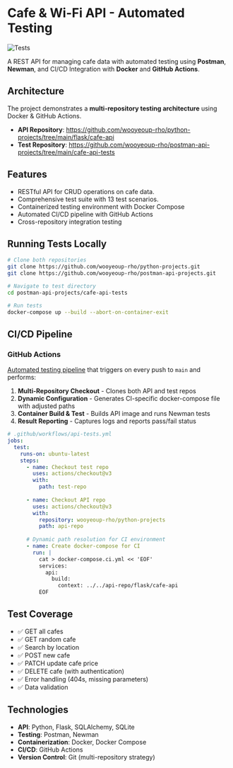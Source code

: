 # Cafe & Wi-Fi API - Automated Testing

![Tests](https://github.com/wooyeoup-rho/postman-api-projects/actions/workflows/api-tests.yml/badge.svg)

A REST API for managing cafe data with automated testing using **Postman**, **Newman**, and CI/CD Integration with **Docker** and **GitHub Actions**.

## Architecture

The project demonstrates a **multi-repository testing architecture** using Docker & GitHub Actions.

- **API Repository**: https://github.com/wooyeoup-rho/python-projects/tree/main/flask/cafe-api
- **Test Repository**: https://github.com/wooyeoup-rho/postman-api-projects/tree/main/cafe-api-tests

## Features

- RESTful API for CRUD operations on cafe data.
- Comprehensive test suite with 13 test scenarios.
- Containerized testing environment with Docker Compose
- Automated CI/CD pipeline with GitHub Actions
- Cross-repository integration testing

## Running Tests Locally

```bash
# Clone both repositories
git clone https://github.com/wooyeoup-rho/python-projects.git
git clone https://github.com/wooyeoup-rho/postman-api-projects.git

# Navigate to test directory
cd postman-api-projects/cafe-api-tests

# Run tests
docker-compose up --build --abort-on-container-exit
```

## CI/CD Pipeline

### GitHub Actions

[Automated testing pipeline](../.github/workflows/api-tests.yml) that triggers on every push to `main` and performs:
1. **Multi-Repository Checkout** - Clones both API and test repos
2. **Dynamic Configuration** - Generates CI-specific docker-compose file with adjusted paths
3. **Container Build & Test** - Builds API image and runs Newman tests
4. **Result Reporting** - Captures logs and reports pass/fail status

```yaml
# .github/workflows/api-tests.yml
jobs:
  test:
    runs-on: ubuntu-latest
    steps:
      - name: Checkout test repo
        uses: actions/checkout@v3
        with:
          path: test-repo
      
      - name: Checkout API repo
        uses: actions/checkout@v3
        with:
          repository: wooyeoup-rho/python-projects
          path: api-repo
      
      # Dynamic path resolution for CI environment
      - name: Create docker-compose for CI
        run: |
          cat > docker-compose.ci.yml << 'EOF'
          services:
            api:
              build:
                context: ../../api-repo/flask/cafe-api
          EOF
```

## Test Coverage

- ✅ GET all cafes
- ✅ GET random cafe
- ✅ Search by location
- ✅ POST new cafe
- ✅ PATCH update cafe price
- ✅ DELETE cafe (with authentication)
- ✅ Error handling (404s, missing parameters)
- ✅ Data validation

## Technologies

- **API**: Python, Flask, SQLAlchemy, SQLite
- **Testing**: Postman, Newman
- **Containerization**: Docker, Docker Compose
- **CI/CD**: GitHub Actions
- **Version Control**: Git (multi-repository strategy)